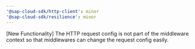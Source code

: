 ```yaml
---
'@sap-cloud-sdk/http-client': minor
'@sap-cloud-sdk/resilience': minor
---
```


[New Functionality] The HTTP request config is not part of the middleware context so that middlewares can change the request config easily.
